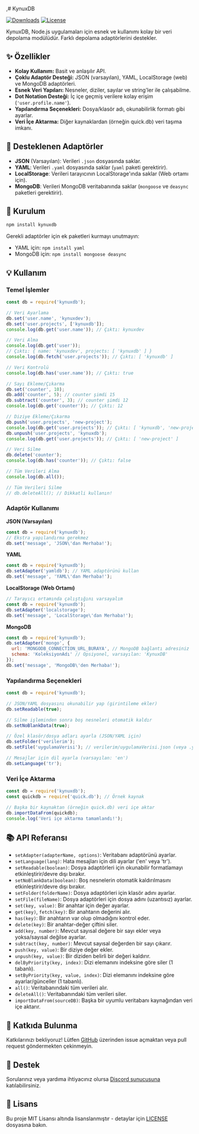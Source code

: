 ,# KynuxDB

[![Downloads](https://img.shields.io/npm/d18m/%40kynuxcloud%2Fkynuxdb?style=flat-square)](https://www.npmjs.com/package/@kynuxcloud/kynuxdb)
[![License](https://img.shields.io/npm/l/%40kynuxcloud%2Fkynuxdb?style=flat-square)](https://github.com/kynuxdev/kynuxdb/blob/main/LICENSE)

KynuxDB, Node.js uygulamaları için esnek ve kullanımı kolay bir veri depolama modülüdür. Farklı depolama adaptörlerini destekler.

## ✨ Özellikler

*   **Kolay Kullanım:** Basit ve anlaşılır API.
*   **Çoklu Adaptör Desteği:** JSON (varsayılan), YAML, LocalStorage (web) ve MongoDB adaptörleri.
*   **Esnek Veri Yapıları:** Nesneler, diziler, sayılar ve string'ler ile çalışabilme.
*   **Dot Notation Desteği:** İç içe geçmiş verilere kolay erişim (`'user.profile.name'`).
*   **Yapılandırma Seçenekleri:** Dosya/klasör adı, okunabilirlik formatı gibi ayarlar.
*   **Veri İçe Aktarma:** Diğer kaynaklardan (örneğin quick.db) veri taşıma imkanı.

## 💾 Desteklenen Adaptörler

*   **JSON** (Varsayılan): Verileri `.json` dosyasında saklar.
*   **YAML**: Verileri `.yaml` dosyasında saklar (`yaml` paketi gerektirir).
*   **LocalStorage**: Verileri tarayıcının LocalStorage'ında saklar (Web ortamı için).
*   **MongoDB**: Verileri MongoDB veritabanında saklar (`mongoose` ve `deasync` paketleri gerektirir).

## 🚀 Kurulum

```bash
npm install kynuxdb
```
Gerekli adaptörler için ek paketleri kurmayı unutmayın:
*   YAML için: `npm install yaml`
*   MongoDB için: `npm install mongoose deasync`

## 💡 Kullanım

### Temel İşlemler

```javascript
const db = require('kynuxdb');

// Veri Ayarlama
db.set('user.name', 'kynuxdev');
db.set('user.projects', ['kynuxdb']);
console.log(db.get('user.name')); // Çıktı: kynuxdev

// Veri Alma
console.log(db.get('user'));
// Çıktı: { name: 'kynuxdev', projects: [ 'kynuxdb' ] }
console.log(db.fetch('user.projects')); // Çıktı: [ 'kynuxdb' ]

// Veri Kontrolü
console.log(db.has('user.name')); // Çıktı: true

// Sayı Ekleme/Çıkarma
db.set('counter', 10);
db.add('counter', 5); // counter şimdi 15
db.subtract('counter', 3); // counter şimdi 12
console.log(db.get('counter')); // Çıktı: 12

// Diziye Ekleme/Çıkarma
db.push('user.projects', 'new-project');
console.log(db.get('user.projects')); // Çıktı: [ 'kynuxdb', 'new-project' ]
db.unpush('user.projects', 'kynuxdb');
console.log(db.get('user.projects')); // Çıktı: [ 'new-project' ]

// Veri Silme
db.delete('counter');
console.log(db.has('counter')); // Çıktı: false

// Tüm Verileri Alma
console.log(db.all());

// Tüm Verileri Silme
// db.deleteAll(); // Dikkatli kullanın!
```

### Adaptör Kullanımı

**JSON (Varsayılan)**
```javascript
const db = require('kynuxdb');
// Ekstra yapılandırma gerekmez
db.set('message', 'JSON\'dan Merhaba!');
```

**YAML**
```javascript
const db = require('kynuxdb');
db.setAdapter('yamldb'); // YAML adaptörünü kullan
db.set('message', 'YAML\'dan Merhaba!');
```

**LocalStorage (Web Ortamı)**
```javascript
// Tarayıcı ortamında çalıştığını varsayalım
const db = require('kynuxdb');
db.setAdapter('localstorage');
db.set('message', 'LocalStorage\'dan Merhaba!');
```

**MongoDB**
```javascript
const db = require('kynuxdb');
db.setAdapter('mongo', {
  url: 'MONGODB_CONNECTION_URL_BURAYA', // MongoDB bağlantı adresiniz
  schema: 'KoleksiyonAdı' // Opsiyonel, varsayılan: 'KynuxDB'
});
db.set('message', 'MongoDB\'den Merhaba!');
```

### Yapılandırma Seçenekleri

```javascript
const db = require('kynuxdb');

// JSON/YAML dosyasını okunabilir yap (girintileme ekler)
db.setReadable(true);

// Silme işleminden sonra boş nesneleri otomatik kaldır
db.setNoBlankData(true);

// Özel klasör/dosya adları ayarla (JSON/YAML için)
db.setFolder('verilerim');
db.setFile('uygulamaVerisi'); // verilerim/uygulamaVerisi.json (veya .yaml) oluşturur

// Mesajlar için dil ayarla (varsayılan: 'en')
db.setLanguage('tr');
```

### Veri İçe Aktarma

```javascript
const db = require('kynuxdb');
const quickdb = require('quick.db'); // Örnek kaynak

// Başka bir kaynaktan (örneğin quick.db) veri içe aktar
db.importDataFrom(quickdb);
console.log('Veri içe aktarma tamamlandı!');
```

## 📚 API Referansı

*   `setAdapter(adapterName, options)`: Veritabanı adaptörünü ayarlar.
*   `setLanguage(lang)`: Hata mesajları için dili ayarlar ('en' veya 'tr').
*   `setReadable(boolean)`: Dosya adaptörleri için okunabilir formatlamayı etkinleştirir/devre dışı bırakır.
*   `setNoBlankData(boolean)`: Boş nesnelerin otomatik kaldırılmasını etkinleştirir/devre dışı bırakır.
*   `setFolder(folderName)`: Dosya adaptörleri için klasör adını ayarlar.
*   `setFile(fileName)`: Dosya adaptörleri için dosya adını (uzantısız) ayarlar.
*   `set(key, value)`: Bir anahtar için değer ayarlar.
*   `get(key)`, `fetch(key)`: Bir anahtarın değerini alır.
*   `has(key)`: Bir anahtarın var olup olmadığını kontrol eder.
*   `delete(key)`: Bir anahtar-değer çiftini siler.
*   `add(key, number)`: Mevcut sayısal değere bir sayı ekler veya yoksa/sayısal değilse ayarlar.
*   `subtract(key, number)`: Mevcut sayısal değerden bir sayı çıkarır.
*   `push(key, value)`: Bir diziye değer ekler.
*   `unpush(key, value)`: Bir diziden belirli bir değeri kaldırır.
*   `delByPriority(key, index)`: Dizi elemanını indeksine göre siler (1 tabanlı).
*   `setByPriority(key, value, index)`: Dizi elemanını indeksine göre ayarlar/günceller (1 tabanlı).
*   `all()`: Veritabanındaki tüm verileri alır.
*   `deleteAll()`: Veritabanındaki tüm verileri siler.
*   `importDataFrom(sourceDB)`: Başka bir uyumlu veritabanı kaynağından veri içe aktarır.

## 🤝 Katkıda Bulunma

Katkılarınızı bekliyoruz! Lütfen [GitHub](https://github.com/kynuxdev/kynuxdb) üzerinden issue açmaktan veya pull request göndermekten çekinmeyin.

## 💬 Destek

Sorularınız veya yardıma ihtiyacınız olursa [Discord sunucusuna](https://discord.gg/wCK5dVSY2n) katılabilirsiniz.

## 📜 Lisans

Bu proje MIT Lisansı altında lisanslanmıştır - detaylar için [LICENSE](LICENSE) dosyasına bakın.
